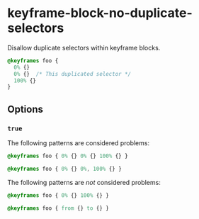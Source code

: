 # keyframe-block-no-duplicate-selectors

Disallow duplicate selectors within keyframe blocks.

<!-- prettier-ignore -->
```css
@keyframes foo {
  0% {}
  0% {}  /* This duplicated selector */
  100% {}
}
```

## Options

### `true`

The following patterns are considered problems:

<!-- prettier-ignore -->
```css
@keyframes foo { 0% {} 0% {} 100% {} }
```

<!-- prettier-ignore -->
```css
@keyframes foo { 0% {} 0%, 100% {} }
```

The following patterns are _not_ considered problems:

<!-- prettier-ignore -->
```css
@keyframes foo { 0% {} 100% {} }
```

<!-- prettier-ignore -->
```css
@keyframes foo { from {} to {} }
```
